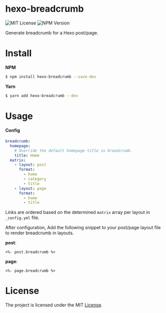 # hexo-breadcrumb

![MIT License](https://img.shields.io/npm/l/hexo-breadcrumb?style=social)
![NPM Version](https://img.shields.io/npm/v/hexo-breadcrumb?style=social)

Generate breadcrumb for a Hexo post/page.

# Install

**NPM**

```bash
$ npm install hexo-breadcrumb --save-dev
```

**Yarn**

```bash
$ yarn add hexo-breadcrumb --dev
```

# Usage

#### Config

```yaml
breadcrumb:
  homepage:
    # Override the default homepage title in breadcrumb.
    title: Home
  matrix:
    - layout: post
      format:
        - home
        - category
        - title
    - layout: page
      format:
        - home
        - title
```

Links are ordered based on the determined `matrix` array per layout in `_config.yml` file.

After configuration, Add the following snippet to your post/page layout file to render breadcrumb in layouts.

**post**:

```ejs
<%- post.breadcrumb %>
```

**page**:

```ejs
<%- page.breadcrumb %>
```

# License

The project is licensed under the MIT [License](LICENSE).
